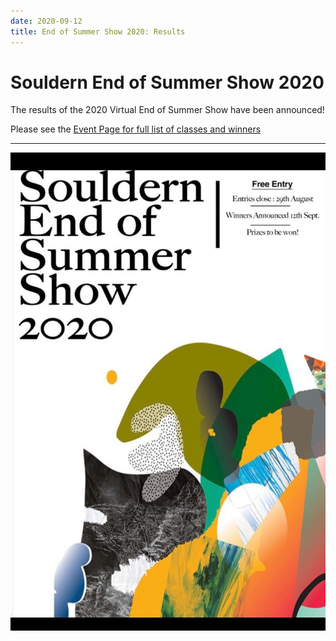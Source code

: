 ```yaml
---
date: 2020-09-12
title: End of Summer Show 2020: Results
---
```




# Souldern End of Summer Show 2020

The results of the 2020 Virtual End of Summer Show have been announced!

Please see the [Event Page for full list of classes and winners](../events/summer-2020/)

---

![summer2020](summer2020.jpg)
